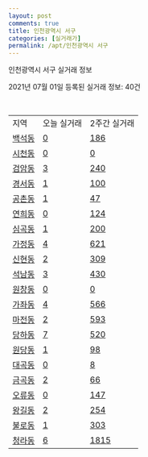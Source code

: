 ```yaml
---
layout: post
comments: true
title: 인천광역시 서구
categories: [실거래가]
permalink: /apt/인천광역시 서구
---
```


인천광역시 서구 실거래 정보

2021년 07월 01일 등록된 실거래 정보: 40건

<script type="text/javascript">
  google.charts.load('current', {'packages':['corechart']});
  google.charts.setOnLoadCallback(drawChart);

  function drawChart() {
    var data = google.visualization.arrayToDataTable([['거래일', '매매', '전월세', '전매'], ['21-02', 686, 567, 80], ['21-03', 882, 677, 87], ['21-04', 717, 606, 83], ['21-05', 840, 588, 123], ['21-06', 274, 387, 30]]);

    var options = {
      title: '최근 유형별 거래량 추이',
      legend: { position: 'bottom' }
    };

    var chart = new google.visualization.LineChart(document.getElementById('columnchart_material'));
    chart.draw(data, (options));
  }
</script>

<div id="columnchart_material" style="width: 95%; margin-left: -35px"></div>
<br>
<table class="sortable">
  <tr>
    <td>지역</td>
    <td>오늘 실거래</td>
    <td>2주간 실거래</td>
  </tr>

  
  <tr class="item">
    <td><a href="인천광역시 서구 백석동">백석동</a></td>
    <td><a href="인천광역시 서구 백석동">0</a></td>
    <td><a href="인천광역시 서구 백석동">186</a></td>
  </tr>
    

  <tr class="item">
    <td><a href="인천광역시 서구 시천동">시천동</a></td>
    <td><a href="인천광역시 서구 시천동">0</a></td>
    <td><a href="인천광역시 서구 시천동">0</a></td>
  </tr>
    

  <tr class="item">
    <td><a href="인천광역시 서구 검암동">검암동</a></td>
    <td><a href="인천광역시 서구 검암동">3</a></td>
    <td><a href="인천광역시 서구 검암동">240</a></td>
  </tr>
    

  <tr class="item">
    <td><a href="인천광역시 서구 경서동">경서동</a></td>
    <td><a href="인천광역시 서구 경서동">1</a></td>
    <td><a href="인천광역시 서구 경서동">100</a></td>
  </tr>
    

  <tr class="item">
    <td><a href="인천광역시 서구 공촌동">공촌동</a></td>
    <td><a href="인천광역시 서구 공촌동">1</a></td>
    <td><a href="인천광역시 서구 공촌동">47</a></td>
  </tr>
    

  <tr class="item">
    <td><a href="인천광역시 서구 연희동">연희동</a></td>
    <td><a href="인천광역시 서구 연희동">0</a></td>
    <td><a href="인천광역시 서구 연희동">124</a></td>
  </tr>
    

  <tr class="item">
    <td><a href="인천광역시 서구 심곡동">심곡동</a></td>
    <td><a href="인천광역시 서구 심곡동">1</a></td>
    <td><a href="인천광역시 서구 심곡동">200</a></td>
  </tr>
    

  <tr class="item">
    <td><a href="인천광역시 서구 가정동">가정동</a></td>
    <td><a href="인천광역시 서구 가정동">4</a></td>
    <td><a href="인천광역시 서구 가정동">621</a></td>
  </tr>
    

  <tr class="item">
    <td><a href="인천광역시 서구 신현동">신현동</a></td>
    <td><a href="인천광역시 서구 신현동">2</a></td>
    <td><a href="인천광역시 서구 신현동">309</a></td>
  </tr>
    

  <tr class="item">
    <td><a href="인천광역시 서구 석남동">석남동</a></td>
    <td><a href="인천광역시 서구 석남동">3</a></td>
    <td><a href="인천광역시 서구 석남동">430</a></td>
  </tr>
    

  <tr class="item">
    <td><a href="인천광역시 서구 원창동">원창동</a></td>
    <td><a href="인천광역시 서구 원창동">0</a></td>
    <td><a href="인천광역시 서구 원창동">0</a></td>
  </tr>
    

  <tr class="item">
    <td><a href="인천광역시 서구 가좌동">가좌동</a></td>
    <td><a href="인천광역시 서구 가좌동">4</a></td>
    <td><a href="인천광역시 서구 가좌동">566</a></td>
  </tr>
    

  <tr class="item">
    <td><a href="인천광역시 서구 마전동">마전동</a></td>
    <td><a href="인천광역시 서구 마전동">2</a></td>
    <td><a href="인천광역시 서구 마전동">593</a></td>
  </tr>
    

  <tr class="item">
    <td><a href="인천광역시 서구 당하동">당하동</a></td>
    <td><a href="인천광역시 서구 당하동">7</a></td>
    <td><a href="인천광역시 서구 당하동">520</a></td>
  </tr>
    

  <tr class="item">
    <td><a href="인천광역시 서구 원당동">원당동</a></td>
    <td><a href="인천광역시 서구 원당동">1</a></td>
    <td><a href="인천광역시 서구 원당동">98</a></td>
  </tr>
    

  <tr class="item">
    <td><a href="인천광역시 서구 대곡동">대곡동</a></td>
    <td><a href="인천광역시 서구 대곡동">0</a></td>
    <td><a href="인천광역시 서구 대곡동">8</a></td>
  </tr>
    

  <tr class="item">
    <td><a href="인천광역시 서구 금곡동">금곡동</a></td>
    <td><a href="인천광역시 서구 금곡동">2</a></td>
    <td><a href="인천광역시 서구 금곡동">66</a></td>
  </tr>
    

  <tr class="item">
    <td><a href="인천광역시 서구 오류동">오류동</a></td>
    <td><a href="인천광역시 서구 오류동">0</a></td>
    <td><a href="인천광역시 서구 오류동">147</a></td>
  </tr>
    

  <tr class="item">
    <td><a href="인천광역시 서구 왕길동">왕길동</a></td>
    <td><a href="인천광역시 서구 왕길동">2</a></td>
    <td><a href="인천광역시 서구 왕길동">254</a></td>
  </tr>
    

  <tr class="item">
    <td><a href="인천광역시 서구 불로동">불로동</a></td>
    <td><a href="인천광역시 서구 불로동">1</a></td>
    <td><a href="인천광역시 서구 불로동">303</a></td>
  </tr>
    

  <tr class="item">
    <td><a href="인천광역시 서구 청라동">청라동</a></td>
    <td><a href="인천광역시 서구 청라동">6</a></td>
    <td><a href="인천광역시 서구 청라동">1815</a></td>
  </tr>
    


</table>


    
